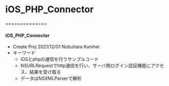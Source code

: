 # iOS_PHP_Connector
==============

#### iOS_PHP_Connector

- Create Proj 2021/12/01 Nobuhara Kunihei
- キーワード
  - iOSとphpの通信を行うサンプルコード
  - NSURLRequestでhttp通信を行い、サーバ側ログイン認証機能にアクセス、結果を受け取る
  - データはNSXMLParserで解析
